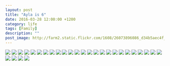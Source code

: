 ```yaml
---
layout: post
title: "Ayla is 6"
date: 2016-03-28 12:00:00 +1200
category: life
tags: [Family]
description: ""
post_image: http://farm2.static.flickr.com/1608/26073896086_d34b5aec4f_o.jpg
---
```

[![](http://farm2.static.flickr.com/1513/26033455631_03b7905935_c.jpg)](http://farm2.static.flickr.com/1513/26033455631_5b769f9582_o.jpg)
[![](http://farm2.static.flickr.com/1526/26033459701_5ab6498e33_c.jpg)](http://farm2.static.flickr.com/1526/26033459701_101426225a_o.jpg)
[![](http://farm2.static.flickr.com/1493/25826975030_37cb0db8bf_c.jpg)](http://farm2.static.flickr.com/1493/25826975030_6c7a3f3908_o.jpg)
[![](http://farm2.static.flickr.com/1623/26073874526_a7ce729991_c.jpg)](http://farm2.static.flickr.com/1623/26073874526_13bdbf85db_o.jpg)
[![](http://farm2.static.flickr.com/1483/25495050754_aa62ebae7e_c.jpg)](http://farm2.static.flickr.com/1483/25495050754_b360335624_o.jpg)
[![](http://farm2.static.flickr.com/1625/26033459341_a9ae5befac_c.jpg)](http://farm2.static.flickr.com/1625/26033459341_9f9a2a552d_o.jpg)
[![](http://farm2.static.flickr.com/1689/25826974380_41ba71ba55_c.jpg)](http://farm2.static.flickr.com/1689/25826974380_61d784fd4a_o.jpg)
[![](http://farm2.static.flickr.com/1482/26007287552_9647aa820d_c.jpg)](http://farm2.static.flickr.com/1482/26007287552_aefc1f78fe_o.jpg)
[![](http://farm2.static.flickr.com/1622/25495051364_eefcbb3183_c.jpg)](http://farm2.static.flickr.com/1622/25495051364_1d376fc085_o.jpg)
[![](http://farm2.static.flickr.com/1547/26033458541_dd942ab96f_c.jpg)](http://farm2.static.flickr.com/1547/26033458541_ebdd5f3834_o.jpg)
[![](http://farm2.static.flickr.com/1488/26073872816_d54218b4e4_c.jpg)](http://farm2.static.flickr.com/1488/26073872816_67c06ecd8b_o.jpg)
[![](http://farm2.static.flickr.com/1700/26007284652_3a98c92224_c.jpg)](http://farm2.static.flickr.com/1700/26007284652_b9545f1bee_o.jpg)
[![](http://farm2.static.flickr.com/1673/25497197033_5defc0e111_c.jpg)](http://farm2.static.flickr.com/1673/25497197033_a802cb26d7_o.jpg)
[![](http://farm2.static.flickr.com/1508/25495049264_592b29b380_c.jpg)](http://farm2.static.flickr.com/1508/25495049264_695955d91c_o.jpg)
[![](http://farm2.static.flickr.com/1677/25826973300_14a0de67dd_c.jpg)](http://farm2.static.flickr.com/1677/25826973300_c1bbfd9878_o.jpg)
[![](http://farm2.static.flickr.com/1691/26073871816_11db7df17a_c.jpg)](http://farm2.static.flickr.com/1691/26073871816_a47b695780_o.jpg)
[![](http://farm2.static.flickr.com/1449/26007287042_7ce636b643_c.jpg)](http://farm2.static.flickr.com/1449/26007287042_46e2144b5e_o.jpg)
[![](http://farm2.static.flickr.com/1466/25826972390_76af952296_c.jpg)](http://farm2.static.flickr.com/1466/25826972390_297f84dbd3_o.jpg)
[![](http://farm2.static.flickr.com/1566/26033456871_c51f0ea2f4_c.jpg)](http://farm2.static.flickr.com/1566/26033456871_bbaf746816_o.jpg)
[![](http://farm2.static.flickr.com/1532/26033456331_bee048d1dc_c.jpg)](http://farm2.static.flickr.com/1532/26033456331_90207b6266_o.jpg)
[![](http://farm2.static.flickr.com/1620/25497197203_39227a3e9f_c.jpg)](http://farm2.static.flickr.com/1620/25497197203_76828d9395_o.jpg)
[![](http://farm2.static.flickr.com/1456/26099808065_41559bbb42_c.jpg)](http://farm2.static.flickr.com/1456/26099808065_7832eb6455_o.jpg)
[![](http://farm2.static.flickr.com/1520/25497194603_6da0f621d2_c.jpg)](http://farm2.static.flickr.com/1520/25497194603_f2d6ba2e54_o.jpg)
[![](http://farm2.static.flickr.com/1713/26007289532_729ba5ee96_c.jpg)](http://farm2.static.flickr.com/1713/26007289532_eca570a7ae_o.jpg)
[![](http://farm2.static.flickr.com/1488/26033461221_6be2816c0f_c.jpg)](http://farm2.static.flickr.com/1488/26033461221_03e71cc601_o.jpg)
[![](http://farm2.static.flickr.com/1595/26099811335_bd6b0623d8_c.jpg)](http://farm2.static.flickr.com/1595/26099811335_53489301ee_o.jpg)
[![](http://farm2.static.flickr.com/1558/26073875156_2643374a0a_c.jpg)](http://farm2.static.flickr.com/1558/26073875156_9784580cfc_o.jpg)
[![](http://farm2.static.flickr.com/1616/26033461601_9f450e516a_c.jpg)](http://farm2.static.flickr.com/1616/26033461601_eb7c8b6230_o.jpg)
[![](http://farm2.static.flickr.com/1534/25495051424_1ff1dc995e_c.jpg)](http://farm2.static.flickr.com/1534/25495051424_ddabf01e37_o.jpg)
